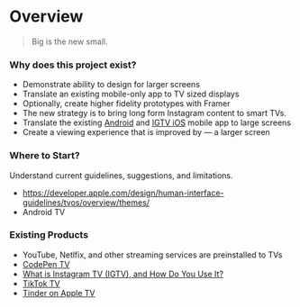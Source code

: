 # Overview

> Big is the new small.&#x20;

### Why does this project exist?

* Demonstrate ability to design for larger screens
* Translate an existing mobile-only app to TV sized displays
* Optionally, create higher fidelity prototypes with Framer
* The new strategy is to bring long form Instagram content to smart TVs.
* Translate the existing [Android](https://play.google.com/store/apps/details?id=com.instagram.igtv\&hl=en\_US\&gl=US) and [IGTV iOS](https://apps.apple.com/us/app/igtv-from-instagram/id1394351700) mobile app to large screens
* Create a viewing experience that is improved by — a larger screen

### Where to Start?&#x20;

Understand current guidelines, suggestions, and limitations.

* https://developer.apple.com/design/human-interface-guidelines/tvos/overview/themes/
* Android TV

### Existing Products

* YouTube, Netlfix, and other streaming services are preinstalled to TVs
* [CodePen TV](https://blog.codepen.io/documentation/codepen-tv/)
* [What is Instagram TV (IGTV), and How Do You Use It?](https://www.howtogeek.com/692733/what-is-instagram-tv-igtv-and-how-do-you-use-it/)
* [TikTok TV](https://newsroom.tiktok.com/en-us/tiktok-tv)
* [Tinder on Apple TV](https://www.google.com/search?client=firefox-b-1-d\&q=tinder+for+apple+TV)

